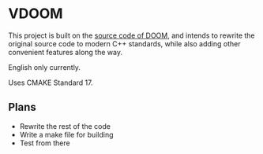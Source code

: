 # VDOOM
This project is built on the [source code of DOOM](https://github.com/id-Software/DOOM), and intends to rewrite the original source code to modern C++ standards, while also adding other convenient features along the way.

English only currently.

Uses CMAKE Standard 17.

## Plans
- Rewrite the rest of the code
- Write a make file for building
- Test from there
